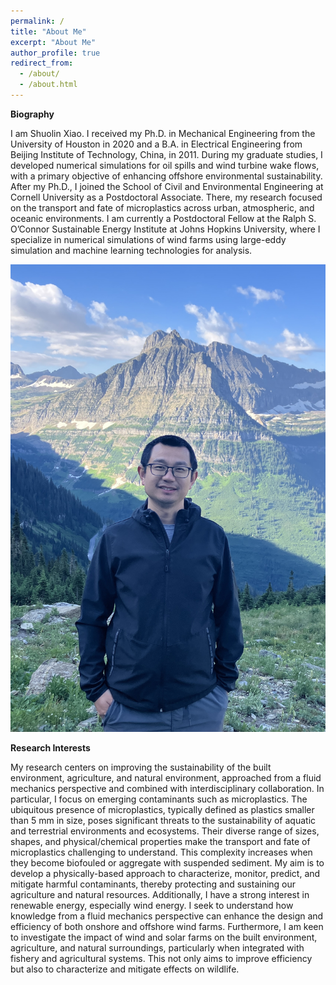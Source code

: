 ```yaml
---
permalink: /
title: "About Me"
excerpt: "About Me"
author_profile: true
redirect_from:
  - /about/
  - /about.html
---
```


__Biography__

I am Shuolin Xiao. I received my Ph.D. in Mechanical Engineering from the University of Houston in 2020 and a B.A. in Electrical Engineering from Beijing Institute of Technology, China, in 2011. During my graduate studies, I developed numerical simulations for oil spills and wind turbine wake flows, with a primary objective of enhancing offshore environmental sustainability. After my Ph.D., I joined the School of Civil and Environmental Engineering at Cornell University as a Postdoctoral Associate. There, my research focused on the transport and fate of microplastics across urban, atmospheric, and oceanic environments. I am currently a Postdoctoral Fellow at the Ralph S. O’Connor Sustainable Energy Institute at Johns Hopkins University, where I specialize in numerical simulations of wind farms using large-eddy simulation and machine learning technologies for analysis.

![](./images/figure_Shuolin_Xiao.png)

__Research Interests__

My research centers on improving the sustainability of the built environment, agriculture, and natural environment, approached from a fluid mechanics perspective and combined with interdisciplinary collaboration. In particular, I focus on emerging contaminants such as microplastics. The ubiquitous presence of microplastics, typically defined as plastics smaller than 5 mm in size, poses significant threats to the sustainability of aquatic and terrestrial environments and ecosystems. Their diverse range of sizes, shapes, and physical/chemical properties make the transport and fate of microplastics challenging to understand. This complexity increases when they become biofouled or aggregate with suspended sediment. My aim is to develop a physically-based approach to characterize, monitor, predict, and mitigate harmful contaminants, thereby protecting and sustaining our agriculture and natural resources. Additionally, I have a strong interest in renewable energy, especially wind energy. I seek to understand how knowledge from a fluid mechanics perspective can enhance the design and efficiency of both onshore and offshore wind farms. Furthermore, I am keen to investigate the impact of wind and solar farms on the built environment, agriculture, and natural surroundings, particularly when integrated with fishery and agricultural systems. This not only aims to improve efficiency but also to characterize and mitigate effects on wildlife.


